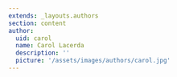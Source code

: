 ```yaml
---
extends: _layouts.authors
section: content
author:
  uid: carol
  name: Carol Lacerda
  description: ''
  picture: '/assets/images/authors/carol.jpg'
---
```

